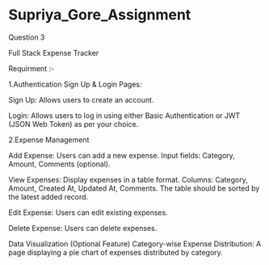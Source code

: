 # Supriya_Gore_Assignment
Question 3

Full Stack Expense Tracker

Requirment :-

1.Authentication
Sign Up & Login Pages:

Sign Up: Allows users to create an account.

Login: Allows users to log in using either Basic Authentication or JWT
(JSON Web Token) as per your choice.

2.Expense Management

Add Expense:
Users can add a new expense.
Input fields: Category, Amount, Comments (optional).

View Expenses:
Display expenses in a table format.
Columns: Category, Amount, Created At, Updated At, Comments.
The table should be sorted by the latest added record.

Edit Expense:
Users can edit existing expenses.

Delete Expense:
Users can delete expenses.

Data Visualization (Optional Feature)
Category-wise Expense Distribution:
A page displaying a pie chart of expenses distributed by category.
